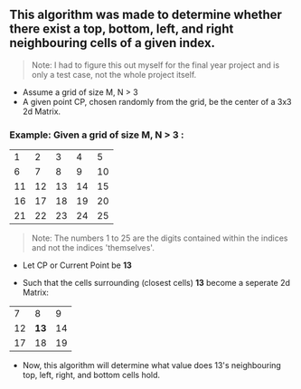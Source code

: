 ## This algorithm was made to determine whether there exist a top, bottom, left, and right neighbouring cells of a given index.
> Note: I had to figure this out myself for the final year project and is only a test case, not the whole project itself.
* Assume a grid of size M, N > 3
* A given point CP, chosen randomly from the grid, be the center of a 3x3 2d Matrix.

### Example: Given a grid of size M, N > 3 :<br>
<table>
  <tr>
    <td>1</td>
    <td>2</td>
    <td>3</td>
    <td>4</td>
    <td>5</td>
  </tr>
  <tr>
    <td>6</td>
    <td>7</td>
    <td>8</td>
    <td>9</td>
    <td>10</td>
  </tr>
  <tr>
    <td>11</td>
    <td>12</td>
    <td>13</td>
    <td>14</td>
    <td>15</td>
  </tr>
  <tr>
    <td>16</td>
    <td>17</td>
    <td>18</td>
    <td>19</td>
    <td>20</td>
  </tr>
  <tr>
    <td>21</td>
    <td>22</td>
    <td>23</td>
    <td>24</td>
    <td>25</td>
  </tr>
</table>

> Note: The numbers 1 to 25 are the digits contained within the indices and not the indices 'themselves'.

+ Let CP or Current Point be <b>13</b>

+ Such that the cells surrounding (closest cells) <b>13</b> become a seperate 2d Matrix:
<table>
  <tr>
    <td>7</td>
    <td>8</td>
    <td>9</td>
  </tr>
  <tr>
    <td>12</td>
    <td><b>13</b></td>
    <td>14</td>
  </tr>
  <tr>
    <td>17</td>
    <td>18</td>
    <td>19</td>
  </tr>
</table>

* Now, this algorithm will determine what value does 13's neighbouring top, left, right, and bottom cells hold.


